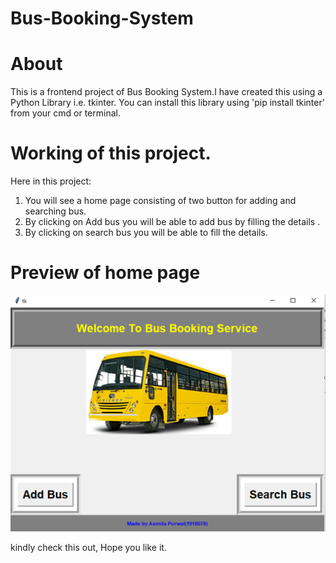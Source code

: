 # Bus-Booking-System


# About
This is a frontend project of Bus Booking System.I have created this using a Python Library i.e. tkinter. You can install this library using 'pip install tkinter' from your cmd or terminal.

# Working of this project.
Here in this project:
 1. You will see a home page consisting of two button for adding and searching bus.
 2. By clicking on Add bus you will be able to add bus by filling the details .
 3. By clicking on search bus you will be able to fill the details.
 
# Preview of home page
![image](https://github.com/asmitaporwal/Bus-Booking-System/blob/master/Home.png) 

kindly check this out, Hope you like it.
